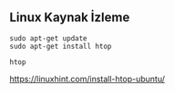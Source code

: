  Linux Kaynak İzleme
 ---------------------------------------------------------------------------------------------------------------------------
 
    sudo apt-get update
    sudo apt-get install htop
    
    htop
    
https://linuxhint.com/install-htop-ubuntu/
